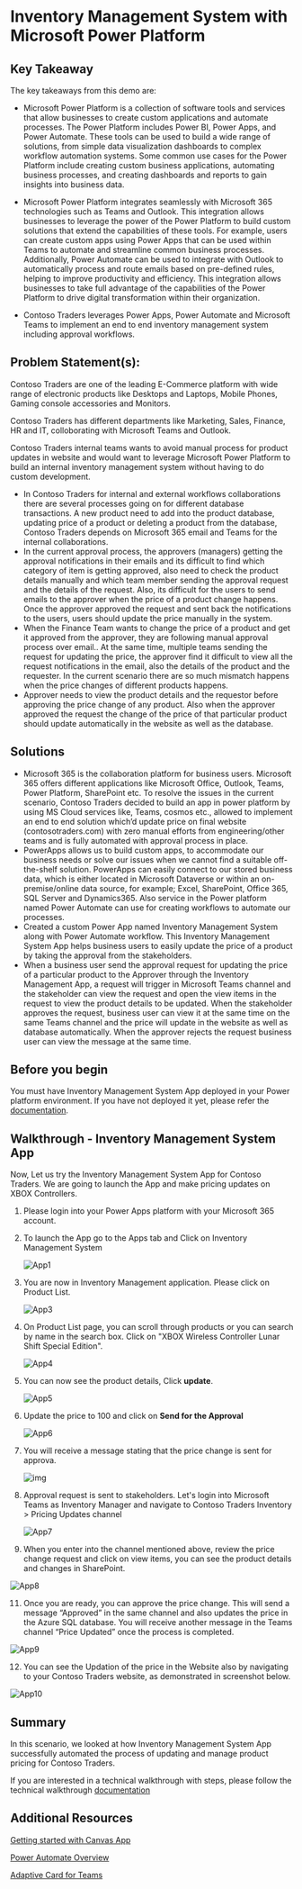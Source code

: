 # Inventory Management System with Microsoft Power Platform

## Key Takeaway

The key takeaways from this demo are:

* Microsoft Power Platform is a collection of software tools and services that allow businesses to create custom applications and automate processes. The Power Platform includes Power BI, Power Apps, and Power Automate. These tools can be used to build a wide range of solutions, from simple data visualization dashboards to complex workflow automation systems. Some common use cases for the Power Platform include creating custom business applications, automating business processes, and creating dashboards and reports to gain insights into business data.

* Microsoft Power Platform integrates seamlessly with Microsoft 365 technologies such as Teams and Outlook. This integration allows businesses to leverage the power of the Power Platform to build custom solutions that extend the capabilities of these tools. For example, users can create custom apps using Power Apps that can be used within Teams to automate and streamline common business processes. Additionally, Power Automate can be used to integrate with Outlook to automatically process and route emails based on pre-defined rules, helping to improve productivity and efficiency. This integration allows businesses to take full advantage of the capabilities of the Power Platform to drive digital transformation within their organization.

* Contoso Traders leverages Power Apps, Power Automate and Microsoft Teams to implement an end to end inventory management system including approval workflows. 


## Problem Statement(s):
Contoso Traders are one of the leading E-Commerce platform with wide range of electronic products like Desktops and Laptops, Mobile Phones, Gaming console accessories and Monitors. 

Contoso Traders has different departments like Marketing, Sales, Finance, HR and IT, colloborating with Microsoft Teams and Outlook. 

Contoso Traders internal teams wants to avoid manual process for product updates in website and would want to leverage Microsoft Power Platform to build an internal inventory management system without having to do custom development. 


* In Contoso Traders for internal and external workflows collaborations there are several processes going on for different database transactions. A new product need to add into the product database, updating price of a product or deleting a product from the database, Contoso Traders depends on Microsoft 365 email and Teams for the internal collaborations.
* In the current approval process, the approvers (managers) getting the approval notifications in their emails and its difficult to find which category of item is getting approved, also need to check the product details manually and which team member sending the approval request and the details of the request. Also, its difficult for the users to send emails to the approver when the price of a product change happens. Once the approver approved the request and sent back the notifications to the users, users should update the price manually in the system.
* When the Finance Team wants to change the price of a product and get it approved from the approver, they are following manual approval process over email.. At the same time, multiple teams sending the request for updating the price, the approver find it difficult to view all the request notifications in the email, also the details of the product and the requester. In the current scenario there are so much mismatch happens when the price changes of different products happens.
* Approver needs to view the product details and the requestor before approving the price change of any product. Also when the approver approved the request the change of the price of that particular product should update automatically in the website as well as the database.

## Solutions

* Microsoft 365 is the collaboration platform for business users. Microsoft 365 offers different applications like Microsoft Office, Outlook, Teams, Power Platform, SharePoint etc. To resolve the issues in the current scenario, Contoso Traders decided to build an app in power platform  by using MS Cloud services like, Teams, cosmos etc., allowed to implement an end to end solution which’d update price on final website (contosotraders.com) with zero manual efforts from engineering/other teams and is fully automated with approval process in place. 
* PowerApps allows us to build custom apps, to accommodate our business needs or solve our issues when we cannot find a suitable off-the-shelf solution. PowerApps can easily connect to our stored business data, which is either located in Microsoft Dataverse or within an on-premise/online data source, for example; Excel, SharePoint, Office 365, SQL Server and Dynamics365. Also service in the Power platform  named Power Automate  can use for creating workflows to automate our processes.
* Created a custom Power App named Inventory Management System along with Power Automate workflow. This Inventory Management System App helps business users to easily update the price of a product by taking the approval from the stakeholders.
* When a business user send the approval request for updating the price of a particular product to the Approver through the Inventory Management App, a request will trigger in Microsoft Teams channel and the stakeholder can view the request and open the view items in the request to view the product details to be updated. When the stakeholder approves the request, business user can view it at the same time on the same Teams channel and the price will update in the website as well as database automatically. When the approver rejects the request business user can view the message at the same time.


## Before you begin

You must have Inventory Management System App deployed in your Power platform environment. If you have not deployed it yet, please refer the [documentation](../docs/Inventory-power-app-deployment-guide.md).
 
## Walkthrough - Inventory Management System App

   Now, Let us try the Inventory Management System App for Contoso Traders. We are going to launch the App and make  pricing updates on XBOX Controllers.

1. Please login into your Power Apps platform with your Microsoft 365 account.

2. To launch the App go to the Apps tab and Click on Inventory Management System

   ![App1](images/UApp1.png)
       
      
3. You are now in Inventory Management application. Please click on Product List. 
	
   ![App3](images/App3.png)

4. On Product List page, you can scroll through products or you can search by name in the search box. Click on "XBOX Wireless Controller Lunar Shift Special Edition".	

   ![App4](images/UApp4.png)
	
5. You can now see the product details, Click **update**. 

   ![App5](images/App5.png)
	
6. Update the price to 100 and click on **Send for the Approval**

   ![App6](images/App6.png)
	
7. You will receive a message stating that the price change is sent for approva.

   ![img](images/UApp3.png)

8. Approval request is sent to stakeholders. Let's login into Microsoft Teams as Inventory Manager and navigate to Contoso Traders Inventory > Pricing Updates channel

   ![App7](images/App7.png)
	
10. When you enter into the channel mentioned above, review the price change request and click on view items, you can see the product details and changes in SharePoint. 

   ![App8](images/App8.png)
	
11. Once you are ready, you can approve the price change. This will send a message “Approved” in the same channel and also updates the price in the Azure SQL database. You  will receive another message in the Teams channel “Price Updated” once the process is completed.

   ![App9](images/App9.png)
	
12. You can see the Updation of the price in the Website also by navigating to your Contoso Traders website, as demonstrated in screenshot below.

   ![App10](images/App10.png)
	
## Summary

In this scenario, we looked at how Inventory Management System App successfully automated the process of updating and manage product pricing for Contoso Traders. 

If you are interested in a technical walkthrough with steps, please follow the technical walkthrough [documentation](./technical-walkthrough.md)


## Additional Resources

[Getting started with Canvas App](https://learn.microsoft.com/en-us/power-apps/maker/canvas-apps/getting-started)

[Power Automate Overview](https://learn.microsoft.com/en-us/training/modules/introduction-power-automate/)

[Adaptive Card for Teams](https://learn.microsoft.com/en-us/power-automate/overview-adaptive-cards)


	
